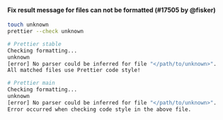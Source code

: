 #### Fix result message for files can not be formatted (#17505 by @fisker)

```sh
touch unknown
prettier --check unknown

# Prettier stable
Checking formatting...
unknown
[error] No parser could be inferred for file "</path/to/unknown>".
All matched files use Prettier code style!

# Prettier main
Checking formatting...
unknown
[error] No parser could be inferred for file "</path/to/unknown>".
Error occurred when checking code style in the above file.
```
